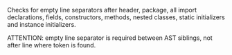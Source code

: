 Checks for empty line separators after header, package, all import declarations, fields, constructors, methods, nested classes, static initializers and instance initializers.

ATTENTION: empty line separator is required between AST siblings, not after line where token is found.